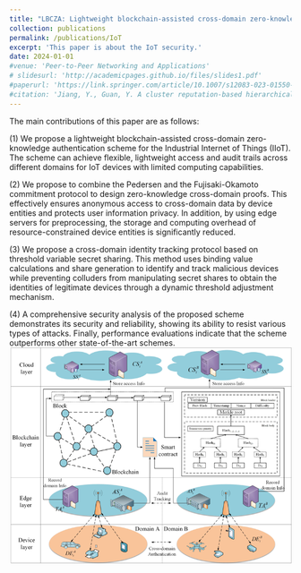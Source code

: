 ```yaml
---
title: "LBCZA: Lightweight blockchain-assisted cross-domain zero-knowledge authentication for the Industrial Internet of Things"
collection: publications
permalink: /publications/IoT
excerpt: 'This paper is about the IoT security.'
date: 2024-01-01
#venue: 'Peer-to-Peer Networking and Applications'
# slidesurl: 'http://academicpages.github.io/files/slides1.pdf'
#paperurl: 'https://link.springer.com/article/10.1007/s12083-023-01550-5'
#citation: 'Jiang, Y., Guan, Y. A cluster reputation-based hierarchical consensus model in blockchain. Peer-to-Peer Netw. Appl. 16, 2591–2606 (2023). https://doi.org/10.1007/s12083-023-01550-5'
---
```


The main contributions of this paper are as follows:

(1)	We propose a lightweight blockchain-assisted cross-domain zero-knowledge authentication scheme for the Industrial Internet of Things (IIoT). The scheme can achieve flexible, lightweight access and audit trails across different domains for IoT devices with limited computing capabilities.

(2)	We propose to combine the Pedersen and the Fujisaki-Okamoto commitment protocol to design zero-knowledge cross-domain proofs. This effectively ensures anonymous access to cross-domain data by device entities and protects user information privacy. In addition, by using edge servers for preprocessing, the storage and computing overhead of resource-constrained device entities is significantly reduced.

(3)	We propose a cross-domain identity tracking protocol based on threshold variable secret sharing. This method uses binding value calculations and share generation to identify and track malicious devices while preventing colluders from manipulating secret shares to obtain the identities of legitimate devices through a dynamic threshold adjustment mechanism.

(4)	A comprehensive security analysis of the proposed scheme demonstrates its security and reliability, showing its ability to resist various types of attacks. Finally, performance evaluations indicate that the scheme outperforms other state-of-the-art schemes.
![Image text](https://github.com/techyangj/techyangj.github.io/blob/master/images/LBC.png)